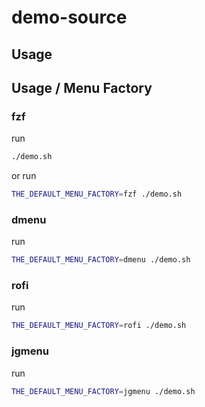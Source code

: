 

# demo-source


## Usage


## Usage / Menu Factory


### fzf

run

``` sh
./demo.sh
```

or run

``` sh
THE_DEFAULT_MENU_FACTORY=fzf ./demo.sh
```

### dmenu

run

``` sh
THE_DEFAULT_MENU_FACTORY=dmenu ./demo.sh
```

### rofi

run

``` sh
THE_DEFAULT_MENU_FACTORY=rofi ./demo.sh
```

### jgmenu

run

``` sh
THE_DEFAULT_MENU_FACTORY=jgmenu ./demo.sh
```
